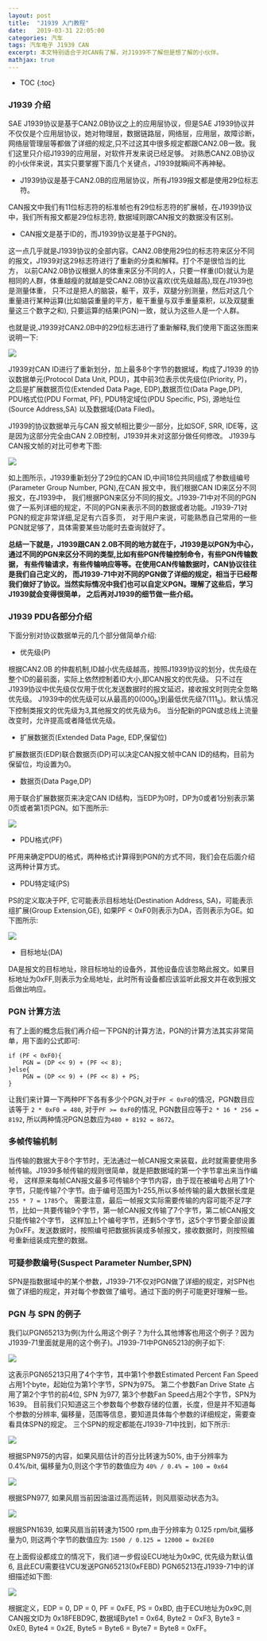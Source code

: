 ```yaml
---
layout: post
title:  "J1939 入门教程" 
date:   2019-03-31 22:05:00
categories: 汽车
tags: 汽车电子 J1939 CAN 
excerpt: 本文特别适合于对CAN有了解，对J1939不了解但是想了解的小伙伴。
mathjax: true
---
```

* TOC 
{:toc}

### J1939 介绍

SAE J1939协议是基于CAN2.0B协议之上的应用层协议，但是SAE J1939协议并不仅仅是个应用层协议，她对物理层，数据链路层，网络层，应用层，故障诊断，
网络层管理层等都做了详细的规定,只不过这其中很多规定都跟CAN2.0B一致。我们这里只介绍J1939的应用层，对软件开发来说已经足够。
对熟悉CAN2.0B协议的小伙伴来说，其实只要掌握下面几个关键点，J1939就瞬间不再神秘。

- J1939协议是基于CAN2.0B的应用层协议，所有J1939报文都是使用29位标志符。

CAN报文中我们有11位标志符的标准帧也有29位标志符的扩展帧，在J1939协议中，我们所有报文都是29位标志符, 数据域则跟CAN报文的数据没有区别。

- CAN报文是基于ID的，而J1939协议是基于PGN的。

这一点几乎就是J1939协议的全部内容。CAN2.0B使用29位的标志符来区分不同的报文，J1939对这29标志符进行了重新的分类和解释。打个不是很恰当的比方，
以前CAN2.0B协议根据人的体重来区分不同的人，只要一样重(ID)就认为是相同的人群，体重越瘦的就越是受CAN2.0B协议喜欢(优先级越高),现在J1939也是测量体重，
只不过是把人的脑袋，躯干，双手，双腿分别测量，然后对这几个重量进行某种运算(比如脑袋重量的平方，躯干重量与双手重量乘积，以及双腿重量这三个数字之和),
只要运算的结果(PGN)一致，就认为这些人是一个人群。

也就是说,J1939对CAN2.0B中的29位标志进行了重新解释,我们使用下面这张图来说明一下:   

![]({{site.url}}/assets/J1939/PDU.png)

J1939对CAN ID进行了重新划分，加上最多8个字节的数据域，构成了J1939 的协议数据单元(Protocol Data Unit, PDU)，其中前3位表示优先级位(Priority, P)，
之后是扩展数据页位(Extended Data Page, EDP),数据页位(Data Page,DP), PDU格式位(PDU Format, PF), PDU特定域位(PDU Specific, PS), 
源地址位(Source Address,SA) 以及数据域(Data Filed)。

J1939的协议数据单元与CAN 报文帧相比要少一部分，比如SOF, SRR, IDE等，这是因为这部分完全由CAN 2.0B控制，J1939并未对这部分做任何修改。
J1939与CAN报文帧的对比可参考下图:

![]({{site.url}}/assets/J1939/sae-j1939-pgn.jpg)

如上图所示，J1939重新划分了29位的CAN ID,中间18位共同组成了参数组编号(Parameter Group Number, PGN),在CAN 报文中，我们根据CAN ID来区分不同报文，在J1939中，
我们根据PGN来区分不同的报文。J1939-71中对不同的PGN做了一系列详细的规定，不同的PGN来表示不同的数据或者功能。J1939-71对PGN的规定非常详细,足足有六百多页，
对于用户来说，可能熟悉自己常用的一些PGN就足够了，具体需要某些功能时去查询就好了。

**总结一下就是，J1939跟CAN 2.0B不同的地方就在于，J1939是以PGN为中心，通过不同的PGN来区分不同的类型,比如有些PGN传输控制命令，有些PGN传输数据，
有些传输请求，有些传输响应等等。在使用CAN传输数据时，CAN协议往往是我们自己定义的，
而J1939-71中对不同的PGN做了详细的规定，相当于已经帮我们做好了协议。当然实际情况中我们也可以自定义PGN。理解了这些后，学习J1939就会变得很简单，
之后再对J1939的细节做一些介绍。**

### J1939 PDU各部分介绍

下面分别对协议数据单元的几个部分做简单介绍:

- 优先级(P)

根据CAN2.0B 的仲裁机制,ID越小优先级越高，按照J1939协议的划分，优先级在整个ID的最前面，实际上依然控制着ID大小,即CAN报文的优先级。
只不过在J1939协议中优先级仅仅用于优化发送数据时的报文延迟，接收报文时则完全忽略优先级。
J1939中的优先级可以从最高的0(000<sub>b</sub>)到最低优先级7(111<sub>b</sub>)。默认情况下控制类报文的优先级为3,其他报文的优先级为6。
当分配新的PGN或总线上流量改变时，允许提高或者降低优先级。

- 扩展数据页(Extended Data Page, EDP,保留位)

扩展数据页(EDP)联合数据页(DP)可以决定CAN报文帧中CAN ID的结构，目前为保留位，均设置为0。

- 数据页(Data Page,DP)

用于联合扩展数据页来决定CAN ID结构，当EDP为0时，DP为0或者1分别表示第0页或者第1页PGN。如下图所示:

![]({{site.url}}/assets/J1939/EDPandDP.png)

- PDU格式(PF)

PF用来确定PDU的格式，两种格式计算得到PGN的方式不同，我们会在后面介绍这两种计算方式。

- PDU特定域(PS)

PS的定义取决于PF, 它可能表示目标地址(Destination Address, SA)，可能表示组扩展(Group Extension,GE), 如果PF < 0xF0则表示为DA，否则表示为GE。如下图所示:

![]({{site.url}}/assets/J1939/PDUFormat.png)

- 目标地址(DA)

DA是报文的目标地址，除目标地址的设备外，其他设备应该忽略此报文。如果目标地址为0xFF,则表示为全局地址，此时所有设备都应该监听此报文并在收到报文后做出响应。

### PGN 计算方法

有了上面的概念后我们再介绍一下PGN的计算方法，PGN的计算方法其实非常简单，用下面的公式即可:
```
if (PF < 0xF0){
    PGN = (DP << 9) + (PF << 8);
}else{
    PGN = (DP << 9) + (PF << 8) + PS;
}
```
让我们来计算一下两种PF下各有多少个PGN,对于`PF < 0xF0`的情况，PGN数目应该等于 `2 * 0xF0 = 480`, 对于`PF >= 0xF0`的情况, 
PGN数目应等于`2 * 16 * 256 = 8192`, 所以两种情况PGN总数应为`480 + 8192 = 8672`。

### 多帧传输机制

当传输的数据大于8个字节时，无法通过一帧CAN报文来装载，此时就需要使用多帧传输。J1939多帧传输的规则很简单，就是把数据域的第一个字节拿出来当作编号，
这样原来每帧CAN报文最多可传输8个字节内容，由于现在被编号占用了1个字节，只能传输7个字节。由于编号范围为1-255,所以多帧传输的最大数据长度是`255 * 7 = 1785`个。
需要注意，最后一帧报文实际需要传输的内容可能不足7字节，比如一共要传输9个字节，第一帧CAN报文传输了7个字节，第二帧CAN报文只能传输2个字节，
这样加上1个编号字节，还剩5个字节，这5个字节要全部设置为0xFF。发送数据时，按照编号把数据拆装成多帧报文，接收数据时，则按照编号重新组装成完整的数据。

### 可疑参数编号(Suspect Parameter Number,SPN)

SPN是指数据域中的某个参数，J1939-71不仅对PGN做了详细的规定，对SPN也做了详细的规定，并对每个参数做了编号。通过下面的例子可能更好理解一些。

### PGN 与 SPN 的例子

我们以PGN65213为例(为什么用这个例子？为什么其他博客也用这个例子？因为J1939-71里面就是用的这个例子)。J1939-71中PGN65213的例子如下:

![]({{site.url}}/assets/J1939/PGN65213.png)

这表示PGN65213只用了4个字节，其中第1个参数Estimated Percent Fan Speed占用1个byte，起始位为第1个字节，SPN为975。
第二个参数Fan Drive State 占用了第2个字节的前4位, SPN 为977, 第3个参数Fan Speed占用2个字节，SPN为1639。
目前我们只知道这三个参数每个参数存储的位置，长度，但是并不知道每个参数的分辨率, 偏移量，范围等信息，要知道具体每个参数的详细规定，需要查看具体SPN的规定。
三个SPN的规定都能在J1939-71中找到，如下所示:

![]({{site.url}}/assets/J1939/SPN975.png)

根据SPN975的内容，如果风扇估计的百分比转速为50%, 由于分辨率为 0.4%/bit, 偏移量为0,则这个字节的数值应为 `40% / 0.4% = 100 = 0x64`

![]({{site.url}}/assets/J1939/SPN977.png)

根据SPN977, 如果风扇当前因油温过高而运转，则风扇驱动状态为3。

![]({{site.url}}/assets/J1939/SPN1639.png)

根据SPN1639, 如果风扇当前转速为1500 rpm,由于分辨率为 0.125 rpm/bit,偏移量为0, 则这两个字节的数值应为: `1500 / 0.125 = 12000 = 0x2EE0`

在上面假设都成立的情况下，我们进一步假设ECU地址为0x9C, 优先级为默认值6, 且此ECU需要往VCU发送PGN65213(0xFEBD)
PGN65213在J1939-71中的详细描述如下图:

![]({{site.url}}/assets/J1939/PGN65213_2.png)

根据定义，EDP = 0, DP = 0, PF = 0xFE, PS = 0xBD, 由于ECU地址为0x9C,则CAN报文ID为 0x18FEBD9C, 数据域Byte1 = 0x64, Byte2 = 0xF3, Byte3 = 0xE0, Byte4 = 0x2E,
Byte5 = Byte6 = Byte7 = Byte8 = 0xFF。
